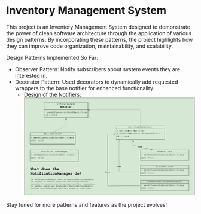 # Inventory Management System

This project is an Inventory Management System designed to demonstrate the power of clean software architecture through the application of various design patterns. By incorporating these patterns, the project highlights how they can improve code organization, maintainability, and scalability.

Design Patterns Implemented So Far:
* Observer Pattern: Notify subscribers about system events they are interested in.
* Decorator Pattern: Used decorators to dynamically add requested wrappers to the base notifier for enhanced functionality.
    - Design of the Notifiers:
    ![](notifierdecoratordesign.png)

Stay tuned for more patterns and features as the project evolves!
